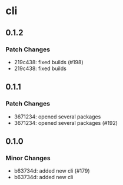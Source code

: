 # cli

## 0.1.2

### Patch Changes

- 219c438: fixed builds (#198)
- 219c438: fixed builds

## 0.1.1

### Patch Changes

- 3671234: opened several packages
- 3671234: opened several packages (#192)

## 0.1.0

### Minor Changes

- b63734d: added new cli (#179)
- b63734d: added new cli
